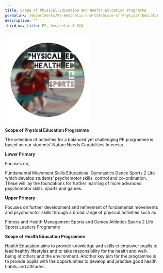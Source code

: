 ```yaml
---
title: Scope of Physical Education and Health Education Programme
permalink: /departments/PE-Aesthetic-and-CCA/Scope-of-Physical-Education-and-Health-Education-Programme
description: ""
third_nav_title: PE, Aesthetic & CCA
---
```

![](/images/tnxdSHL_LGfkIyRY5cnCf2XKq5nfr4lZ2tQNB0rysV-Ck.jpg)

**Scope of Physical Education Programme**

 
The selection of activities for a balanced yet challenging PE programme is based on our students’ 
Nature
Needs
Capabilities
Interests


**Lower Primary**

Focuses on,

Fundamental Movement Skills
Educational Gymnastics
Dance 
Sports 2 Life 
which develop students’ psychomotor skills, control and co-ordination. These will lay the foundations for further learning of more advanced psychomotor skills, sports and games.



**Upper Primary**

Focuses on further development and refinement of fundamental movements and psychomotor skills through a broad range of physical activities such as

Fitness and Health Management
Sports and Games
Athletics 
Sports 2 Life 
Sports Leaders Programme
 
**Scope of Health Education Programme**

Health Education aims to provide knowledge and skills to empower pupils to lead healthy lifestyles and to take responsibility for the health and well-being of others and the environment. Another key aim for the programme is to provide pupils with the opportunities to develop and practise good health habits and attitudes.
